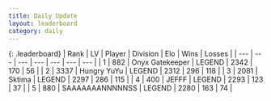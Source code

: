 ```yaml
---
title: Daily Update
layout: leaderboard
category: daily
---
```


{: .leaderboard}
| Rank | LV | Player | Division | Elo | Wins | Losses |
| --- | --- | --- | --- | --- | --- | --- |
| <span data-change="0">1</span> | 882 | <span title="ID: 402846">Onyx Gatekeeper</span> | LEGEND | <span data-change="0">2342</span> | <span data-change="0">170</span> | <span data-change="0">56</span> |
| <span data-change="3">2</span> | 3337 | <span title="ID: 164871">Hungry YuYu</span> | LEGEND | <span data-change="61">2312</span> | <span data-change="14">296</span> | <span data-change="2">118</span> |
| <span data-change="-1">3</span> | 2081 | <span title="ID: 353063">Sktima</span> | LEGEND | <span data-change="-19">2297</span> | <span data-change="4">286</span> | <span data-change="3">115</span> |
| <span data-change="-1">4</span> | 400 | <span title="ID: 488585">JEFFF</span> | LEGEND | <span data-change="-8">2293</span> | <span data-change="3">123</span> | <span data-change="2">37</span> |
| <span data-change="-1">5</span> | 880 | <span title="ID: 174294">SAAAAAAANNNNNSS</span> | LEGEND | <span data-change="15">2280</span> | <span data-change="3">163</span> | <span data-change="0">74</span> |